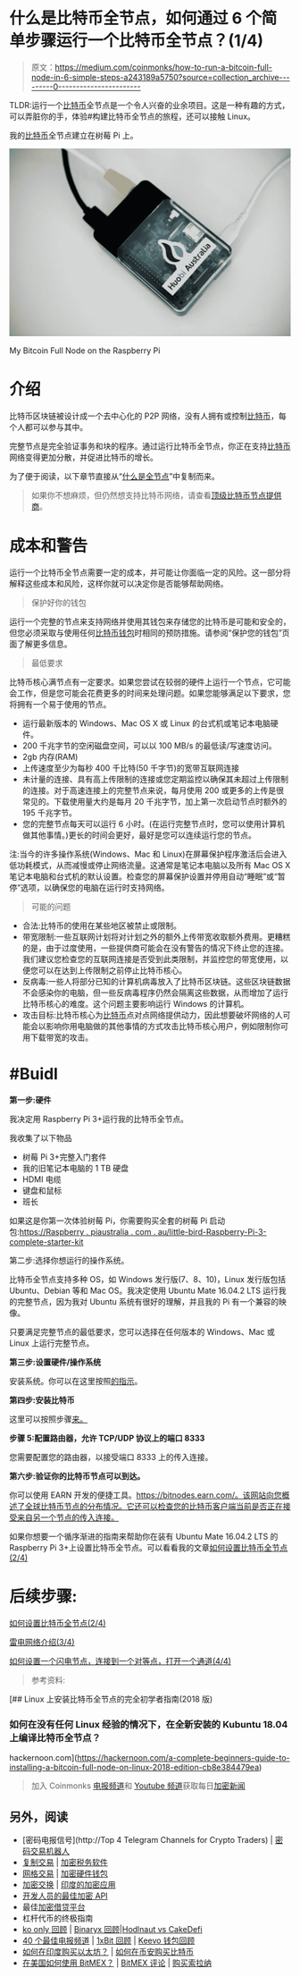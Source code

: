 # 什么是比特币全节点，如何通过 6 个简单步骤运行一个比特币全节点？(1/4)

> 原文：<https://medium.com/coinmonks/how-to-run-a-bitcoin-full-node-in-6-simple-steps-a243189a5750?source=collection_archive---------0----------------------->

TLDR:运行一个[比特币](https://blog.coincodecap.com/tag/bitcoin/)全节点是一个令人兴奋的业余项目。这是一种有趣的方式，可以弄脏你的手，体验#构建比特币全节点的旅程，还可以接触 Linux。

我的[比特币](https://blog.coincodecap.com/tag/bitcoin/)全节点建立在树莓 Pi 上。

![](img/7a9a10584c30cd4cd5d21f059c1bf41e.png)

My Bitcoin Full Node on the Raspberry Pi

# 介绍

比特币区块链被设计成一个去中心化的 P2P 网络，没有人拥有或控制[比特币](https://blog.coincodecap.com/tag/bitcoin/)，每个人都可以参与其中。

完整节点是完全验证事务和块的程序。通过运行比特币全节点，你正在支持[比特币](https://blog.coincodecap.com/tag/bitcoin/)网络变得更加分散，并促进比特币的增长。

为了便于阅读，以下章节直接从“[什么是全节点](https://bitcoin.org/en/full-node#what-is-a-full-node)”中复制而来。

> 如果你不想麻烦，但仍然想支持比特币网络，请查看[顶级比特币节点提供商](https://blog.coincodecap.com/bitcoin-node-solutions/)。

# 成本和警告

运行一个比特币全节点需要一定的成本，并可能让你面临一定的风险。这一部分将解释这些成本和风险，这样你就可以决定你是否能够帮助网络。

> 保护好你的钱包

运行一个完整的节点来支持网络并使用其钱包来存储您的比特币是可能和安全的，但您必须采取与使用任何[比特币钱包](https://blog.coincodecap.com/tag/bitcoin-wallet/)时相同的预防措施。请参阅“保护您的钱包”页面了解更多信息。

> 最低要求

比特币核心满节点有一定要求。如果您尝试在较弱的硬件上运行一个节点，它可能会工作，但是您可能会花费更多的时间来处理问题。如果您能够满足以下要求，您将拥有一个易于使用的节点。

*   运行最新版本的 Windows、Mac OS X 或 Linux 的台式机或笔记本电脑硬件。
*   200 千兆字节的空闲磁盘空间，可以以 100 MB/s 的最低读/写速度访问。
*   2gb 内存(RAM)
*   上传速度至少为每秒 400 千比特(50 千字节)的宽带互联网连接
*   未计量的连接、具有高上传限制的连接或您定期监控以确保其未超过上传限制的连接。对于高速连接上的完整节点来说，每月使用 200 或更多的上传是很常见的。下载使用量大约是每月 20 千兆字节，加上第一次启动节点时额外的 195 千兆字节。
*   您的完整节点每天可以运行 6 小时。(在运行完整节点时，您可以使用计算机做其他事情。)更长的时间会更好，最好是您可以连续运行您的节点。

注:当今的许多操作系统(Windows、Mac 和 Linux)在屏幕保护程序激活后会进入低功耗模式，从而减慢或停止网络流量。这通常是笔记本电脑以及所有 Mac OS X 笔记本电脑和台式机的默认设置。检查您的屏幕保护设置并停用自动“睡眠”或“暂停”选项，以确保您的电脑在运行时支持网络。

> 可能的问题

*   合法:比特币的使用在某些地区被禁止或限制。
*   带宽限制:一些互联网计划将对计划之外的额外上传带宽收取额外费用。更糟糕的是，由于过度使用，一些提供商可能会在没有警告的情况下终止您的连接。我们建议您检查您的互联网连接是否受到此类限制，并监控您的带宽使用，以便您可以在达到上传限制之前停止比特币核心。
*   反病毒:一些人将部分已知的计算机病毒放入了比特币区块链。这些区块链数据不会感染你的电脑，但一些反病毒程序仍然会隔离这些数据，从而增加了运行比特币核心的难度。这个问题主要影响运行 Windows 的计算机。
*   攻击目标:比特币核心为[比特币](https://blog.coincodecap.com/tag/bitcoin/)点对点网络提供动力，因此想要破坏网络的人可能会以影响你用电脑做的其他事情的方式攻击比特币核心用户，例如限制你可用下载带宽的攻击。

# **#Buidl**

**第一步:硬件**

我决定用 Raspberry Pi 3+运行我的比特币全节点。

我收集了以下物品

*   树莓 Pi 3+完整入门套件
*   我的旧笔记本电脑的 1 TB 硬盘
*   HDMI 电缆
*   键盘和鼠标
*   班长

如果这是你第一次体验树莓 Pi，你需要购买全套的树莓 Pi 启动包:[https://Raspberry . piaustralia . com . au/little-bird-Raspberry-Pi-3-complete-starter-kit](https://raspberry.piaustralia.com.au/little-bird-raspberry-pi-3-complete-starter-kit)

第二步:选择你想运行的操作系统。

比特币全节点支持多种 OS，如 Windows 发行版(7、8、10)，Linux 发行版包括 Ubuntu、Debian 等和 Mac OS。我决定使用 Ubuntu Mate 16.04.2 LTS 运行我的完整节点，因为我对 Ubuntu 系统有很好的理解，并且我的 Pi 有一个兼容的映像。

只要满足完整节点的最低要求，您可以选择在任何版本的 Windows、Mac 或 Linux 上运行完整节点。

**第三步:设置硬件/操作系统**

安装系统。你可以在这里按照[的指示](http://www.hospitableit.com/howto/installing-ubuntu-mate-16-04-2-lts-on-a-raspberry-pi-3/)。

**第四步:安装比特币**

这里可以按照步骤[来。](https://bitcoin.org/en/full-node)

**步骤 5:配置路由器，允许 TCP/UDP 协议上的端口 8333**

您需要配置您的路由器，以接受端口 8333 上的传入连接。

**第六步:验证你的比特币节点可以到达。**

你可以使用 EARN 开发的便捷工具。https://bitnodes.earn.com/。该网站向您概述了全球比特币节点的分布情况。它还可以检查您的比特币客户端当前是否正在接受来自另一个节点的传入连接。

如果你想要一个循序渐进的指南来帮助你在装有 Ubuntu Mate 16.04.2 LTS 的 Raspberry Pi 3+上设置比特币全节点。可以看看我的文章[如何设置比特币全节点(2/4)](/p/52d108e48822?source=your_stories_page---------------------------)

# 后续步骤:

[如何设置比特币全节点(2/4)](/p/52d108e48822?source=your_stories_page---------------------------)

[雷电网络介绍(3/4)](/p/f92bf2d0ffde?source=your_stories_page---------------------------)

[如何设置一个闪电节点，连接到一个对等点，打开一个通道(4/4)](/p/efd627d7ff32?source=your_stories_page---------------------------)

> 参考资料:

[](https://hackernoon.com/a-complete-beginners-guide-to-installing-a-bitcoin-full-node-on-linux-2018-edition-cb8e384479ea) [## Linux 上安装比特币全节点的完全初学者指南(2018 版)

### 如何在没有任何 Linux 经验的情况下，在全新安装的 Kubuntu 18.04 上编译比特币全节点？

hackernoon.com](https://hackernoon.com/a-complete-beginners-guide-to-installing-a-bitcoin-full-node-on-linux-2018-edition-cb8e384479ea) 

> 加入 Coinmonks [电报频道](https://t.me/coincodecap)和 [Youtube 频道](https://www.youtube.com/c/coinmonks/videos)获取每日[加密新闻](http://coincodecap.com/)

## 另外，阅读

*   [密码电报信号](http://Top 4 Telegram Channels for Crypto Traders) | [密码交易机器人](/coinmonks/crypto-trading-bot-c2ffce8acb2a)
*   [复制交易](/coinmonks/top-10-crypto-copy-trading-platforms-for-beginners-d0c37c7d698c) | [加密税务软件](/coinmonks/crypto-tax-software-ed4b4810e338)
*   [网格交易](https://coincodecap.com/grid-trading) | [加密硬件钱包](/coinmonks/the-best-cryptocurrency-hardware-wallets-of-2020-e28b1c124069)
*   [加密交换](/coinmonks/crypto-exchange-dd2f9d6f3769) | [印度的加密应用](/coinmonks/buy-bitcoin-in-india-feb50ddfef94)
*   [开发人员的最佳加密 API](/coinmonks/best-crypto-apis-for-developers-5efe3a597a9f)
*   最佳[加密借贷平台](/coinmonks/top-5-crypto-lending-platforms-in-2020-that-you-need-to-know-a1b675cec3fa)
*   杠杆代币的终极指南
*   [ko only 回顾](https://coincodecap.com/koinly-review) | [Binaryx 回顾](https://coincodecap.com/binaryx-review)|[Hodlnaut vs CakeDefi](https://coincodecap.com/hodlnaut-vs-cakedefi-vs-celsius)
*   [40 个最佳电报频道](https://coincodecap.com/best-telegram-channels) | [1xBit 回顾](https://coincodecap.com/1xbit-review) | [Keevo 钱包回顾](https://coincodecap.com/keevo-wallet-review)
*   [如何在印度购买以太坊？](https://coincodecap.com/buy-ethereum-in-india) | [如何在币安购买比特币](https://coincodecap.com/buy-bitcoin-binance)
*   [在美国如何使用 BitMEX？](https://coincodecap.com/use-bitmex-in-usa) | [BitMEX 评论](https://coincodecap.com/bitmex-review) | [购买索拉纳](https://coincodecap.com/buy-solana)